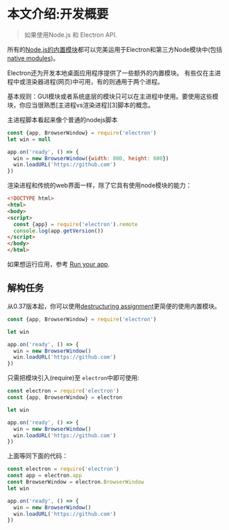 # 本文介绍:开发概要
> 如果使用Node.js 和 Electron API.

所有的[Node.js的内置模块](https://nodejs.org/api/)都可以完美运用于Electron和第三方Node模块中(包括[native modules](../tutorial/using-node-node-modules.md))。

Electron还为开发本地桌面应用程序提供了一些额外的内置模块。
有些仅在主进程中或渲染器进程(网页)中可用，有的则通用于两个进程。

基本规则：GUI模块或者系统底层的模块只可以在主进程中使用。要使用这些模块，你应当很熟悉[主进程vs渲染进程][3]脚本的概念。

主进程脚本看起来像个普通的nodejs脚本

```javascript
const {app, BrowserWindow} = require('electron')
let win = null

app.on('ready', () => {
  win = new BrowserWindow({width: 800, height: 600})
  win.loadURL('https://github.com')
})
```

渲染进程和传统的web界面一样，除了它具有使用node模块的能力：

```html
<!DOCTYPE html>
<html>
<body>
<script>
  const {app} = require('electron').remote
  console.log(app.getVersion())
</script>
</body>
</html>
```

如果想运行应用，参考 [Run your app](../tutorial/quick-start.md#run-your-app).

## 解构任务
从0.37版本起，你可以使用[destructuring assignment][destructuring-assignment]更简便的使用内置模块。

```javascript
const {app, BrowserWindow} = require('electron')

let win

app.on('ready', () => {
  win = new BrowserWindow()
  win.loadURL('https://github.com')
})
```

只需把模块引入(require)至 `electron`中即可使用:

```javascript
const electron = require('electron')
const {app, BrowserWindow} = electron

let win

app.on('ready', () => {
  win = new BrowserWindow()
  win.loadURL('https://github.com')
})
```
上面等同下面的代码：
```javascript
const electron = require('electron')
const app = electron.app
const BrowserWindow = electron.BrowserWindow
let win

app.on('ready', () => {
  win = new BrowserWindow()
  win.loadURL('https://github.com')
})
```

[gui]: https://en.wikipedia.org/wiki/Graphical_user_interface
[destructuring-assignment]: https://developer.mozilla.org/en-US/docs/Web/JavaScript/Reference/Operators/Destructuring_assignment
